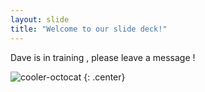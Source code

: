 ```yaml
---
layout: slide
title: "Welcome to our slide deck!"
---
```


Dave is in training , please leave a message !

![cooler-octocat](https://octodex.github.com/images/twenty-percent-cooler-octocat.png)
{: .center}
